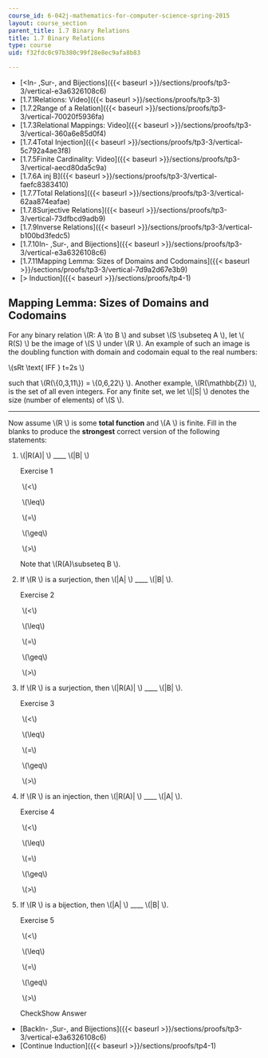 ```yaml
---
course_id: 6-042j-mathematics-for-computer-science-spring-2015
layout: course_section
parent_title: 1.7 Binary Relations
title: 1.7 Binary Relations
type: course
uid: f32fdc0c97b380c99f28e8ec9afa8b83

---
```


*   [<In- ,Sur-, and Bijections]({{< baseurl >}}/sections/proofs/tp3-3/vertical-e3a6326108c6)
*   [1.7.1Relations: Video]({{< baseurl >}}/sections/proofs/tp3-3)
*   [1.7.2Range of a Relation]({{< baseurl >}}/sections/proofs/tp3-3/vertical-70020f5936fa)
*   [1.7.3Relational Mappings: Video]({{< baseurl >}}/sections/proofs/tp3-3/vertical-360a6e85d0f4)
*   [1.7.4Total Injection]({{< baseurl >}}/sections/proofs/tp3-3/vertical-5c792a4ae3f8)
*   [1.7.5Finite Cardinality: Video]({{< baseurl >}}/sections/proofs/tp3-3/vertical-aecd80da5c9a)
*   [1.7.6A inj B]({{< baseurl >}}/sections/proofs/tp3-3/vertical-faefc8383410)
*   [1.7.7Total Relations]({{< baseurl >}}/sections/proofs/tp3-3/vertical-62aa874eafae)
*   [1.7.8Surjective Relations]({{< baseurl >}}/sections/proofs/tp3-3/vertical-73dfbcd9adb9)
*   [1.7.9Inverse Relations]({{< baseurl >}}/sections/proofs/tp3-3/vertical-b100bd3fedc5)
*   [1.7.10In- ,Sur-, and Bijections]({{< baseurl >}}/sections/proofs/tp3-3/vertical-e3a6326108c6)
*   [1.7.11Mapping Lemma: Sizes of Domains and Codomains]({{< baseurl >}}/sections/proofs/tp3-3/vertical-7d9a2d67e3b9)
*   [\> Induction]({{< baseurl >}}/sections/proofs/tp4-1)

Mapping Lemma: Sizes of Domains and Codomains
---------------------------------------------

  

For any binary relation \\(R: A \\to B \\) and subset \\(S \\subseteq A \\), let \\( R(S) \\) be the image of \\(S \\) under \\(R \\). An example of such an image is the doubling function with domain and codomain equal to the real numbers:

\\(sRt \\text{ IFF } t=2s \\)

such that \\(R(\\{0,3,11\\}) = \\{0,6,22\\} \\). Another example, \\(R(\\mathbb{Z}) \\), is the set of all even integers. For any finite set, we let \\(|S| \\) denotes the size (number of elements) of \\(S \\).

* * *

Now assume \\(R \\) is some **total function** and \\(A \\) is finite. Fill in the blanks to produce the **strongest** correct version of the following statements:

1.  \\(|R(A)| \\) \_\_\_\_ \\(|B| \\)
    
    Exercise 1
    
    &nbsp;\\(<\\)&nbsp;
    
    &nbsp;\\(\\leq\\)&nbsp;
    
    &nbsp;\\(=\\)&nbsp;
    
    &nbsp;\\(\\geq\\)&nbsp;
    
    &nbsp;\\(>\\)&nbsp;
    
    Note that \\(R(A)\\subseteq B \\).
    
2.  If \\(R \\) is a surjection, then \\(|A| \\) \_\_\_\_ \\(|B| \\).
    
    Exercise 2
    
    &nbsp;\\(<\\)&nbsp;
    
    &nbsp;\\(\\leq\\)&nbsp;
    
    &nbsp;\\(=\\)&nbsp;
    
    &nbsp;\\(\\geq\\)&nbsp;
    
    &nbsp;\\(>\\)&nbsp;
    
3.  If \\(R \\) is a surjection, then \\(|R(A)| \\) \_\_\_\_ \\(|B| \\).
    
    Exercise 3
    
    &nbsp;\\(<\\)&nbsp;
    
    &nbsp;\\(\\leq\\)&nbsp;
    
    &nbsp;\\(=\\)&nbsp;
    
    &nbsp;\\(\\geq\\)&nbsp;
    
    &nbsp;\\(>\\)&nbsp;
    
4.  If \\(R \\) is an injection, then \\(|R(A)| \\) \_\_\_\_ \\(|A| \\).
    
    Exercise 4
    
    &nbsp;\\(<\\)&nbsp;
    
    &nbsp;\\(\\leq\\)&nbsp;
    
    &nbsp;\\(=\\)&nbsp;
    
    &nbsp;\\(\\geq\\)&nbsp;
    
    &nbsp;\\(>\\)&nbsp;
    
5.  If \\(R \\) is a bijection, then \\(|A| \\) \_\_\_\_ \\(|B| \\).
    
    Exercise 5
    
    &nbsp;\\(<\\)&nbsp;
    
    &nbsp;\\(\\leq\\)&nbsp;
    
    &nbsp;\\(=\\)&nbsp;
    
    &nbsp;\\(\\geq\\)&nbsp;
    
    &nbsp;\\(>\\)&nbsp;
    
    CheckShow Answer
    

*   [BackIn- ,Sur-, and Bijections]({{< baseurl >}}/sections/proofs/tp3-3/vertical-e3a6326108c6)
*   [Continue Induction]({{< baseurl >}}/sections/proofs/tp4-1)